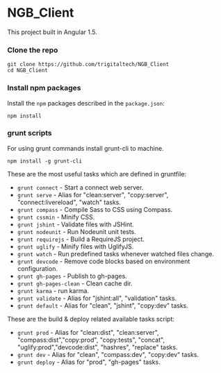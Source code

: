 # NGB_Client

This project built in Angular 1.5.

### Clone the repo

```shell
git clone https://github.com/trigitaltech/NGB_Client
cd NGB_Client
```

### Install npm packages

Install the `npm` packages described in the `package.json`:

```shell
npm install
```

### grunt scripts

For using grunt commands install grunt-cli to machine.

```shell
npm install -g grunt-cli
```

These are the most useful tasks which are defined in gruntfile:

- `grunt connect` - Start a connect web server.
- `grunt serve` - Alias for "clean:server", "copy:server", "connect:livereload",
  "watch" tasks.
- `grunt compass` - Compile Sass to CSS using Compass.
- `grunt cssmin` - Minify CSS.
- `grunt jshint` - Validate files with JSHint.
- `grunt nodeunit` - Run Nodeunit unit tests.
- `grunt requirejs` - Build a RequireJS project.
- `grunt uglify` - Minify files with UglifyJS.
- `grunt watch` - Run predefined tasks whenever watched files change.
- `grunt devcode` - Remove code blocks based on environment configuration.
- `grunt gh-pages` - Publish to gh-pages.
- `grunt gh-pages-clean` - Clean cache dir.
- `grunt karma` - run karma.
- `grunt validate` - Alias for "jshint:all", "validation" tasks.
- `grunt default` - Alias for "clean", "jshint", "copy:dev" tasks.

These are the build & deploy related available tasks script:

- `grunt prod` - Alias for "clean:dist", "clean:server", "compass:dist","copy:prod", "copy:tests", "concat", "uglify:prod","devcode:dist", "hashres", "replace" tasks.
- `grunt dev` - Alias for "clean", "compass:dev", "copy:dev" tasks.
- `grunt deploy` - Alias for "prod", "gh-pages" tasks.
